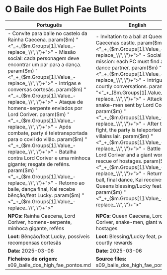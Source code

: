 # O Baile dos High Fae  Bullet Points

| Português                                                                                                                                                                                                                                                                                                                                                                                                                                    | English                                                                                                                                                                                                                                                                                                                                                                                                                           |
| -------------------------------------------------------------------------------------------------------------------------------------------------------------------------------------------------------------------------------------------------------------------------------------------------------------------------------------------------------------------------------------------------------------------------------------------- | --------------------------------------------------------------------------------------------------------------------------------------------------------------------------------------------------------------------------------------------------------------------------------------------------------------------------------------------------------------------------------------------------------------------------------- |
| - Convite para baile no castelo da Rainha Caecena. param($m) "<"_+_($m.Groups[1].Value_-replace_'//','/')_+_">" - Missão social: cada personagem deve encontrar um par para a dança. param($m) "<"_+_($m.Groups[1].Value_-replace_'//','/')_+_">" - Intrigas e conversas cortesãs. param($m) "<"_+_($m.Groups[1].Value_-replace_'//','/')_+_">" - Ataque de homens-serpente enviados por Lord Coriver. param($m) "<"_+_($m.Groups[1].Value_-replace_'//','/')_+_">" - Após combate, party é teletransportada para o covil do vilão. param($m) "<"_+_($m.Groups[1].Value_-replace_'//','/')_+_">" - Batalha contra Lord Coriver e uma minhoca gigante; resgate de reféns. param($m) "<"_+_($m.Groups[1].Value_-replace_'//','/')_+_">" - Retorno ao baile, dança final, Kai recebe bênção/feat Lucky. param($m) "<"_+_($m.Groups[1].Value_-replace_'//','/')_+_">"  | - Invitation to a ball at Queen Caecenas castle. param($m) "<"_+_($m.Groups[1].Value_-replace_'//','/')_+_">" - Social mission: each PC must find a dance partner. param($m) "<"_+_($m.Groups[1].Value_-replace_'//','/')_+_">" - Intrigue and courtly conversations. param($m) "<"_+_($m.Groups[1].Value_-replace_'//','/')_+_">" - Attack by snake-men sent by Lord Coriver. param($m) "<"_+_($m.Groups[1].Value_-replace_'//','/')_+_">" - After the fight, the party is teleported to the villains lair. param($m) "<"_+_($m.Groups[1].Value_-replace_'//','/')_+_">" - Battle against Lord Coriver and a giant worm; rescue of hostages. param($m) "<"_+_($m.Groups[1].Value_-replace_'//','/')_+_">" - Return to the ball, final dance, Kai receives Queens blessing/Lucky feat. param($m) "<"_+_($m.Groups[1].Value_-replace_'//','/')_+_">"  |
| **NPCs:** Rainha Caecena, Lord Coriver, homens-serpente, minhoca gigante, reféns                                                                                                                                                                                                                                                                                                                                                             | **NPCs:** Queen Caecena, Lord Coriver, snake-men, giant worm, hostages                                                                                                                                                                                                                                                                                                                                                            |
| **Loot:** Bênção/feat Lucky, possíveis recompensas cortesãs                                                                                                                                                                                                                                                                                                                                                                                  | **Loot:** Blessing/Lucky feat, possible courtly rewards                                                                                                                                                                                                                                                                                                                                                                           |
| **Data:** 2025-03-06                                                                                                                                                                                                                                                                                                                                                                                                                         | **Date:** 2025-03-06                                                                                                                                                                                                                                                                                                                                                                                                              |
| **Ficheiros de origem:** s09_baile_dos_high_fae_pontos.md                                                                                                                                                                                                                                                                                                                                                                                    | **Source files:** s09_baile_dos_high_fae_pontos.md                                                                                                                                                                                                                                                                                                                                                                                |


























